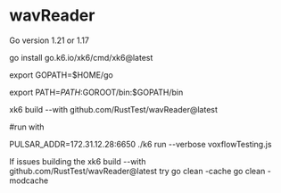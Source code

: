 # wavReader
Go version 1.21 or 1.17

go install go.k6.io/xk6/cmd/xk6@latest

export GOPATH=$HOME/go 

export PATH=$PATH:$GOROOT/bin:$GOPATH/bin

xk6 build --with github.com/RustTest/wavReader@latest

#run with 


PULSAR_ADDR=172.31.12.28:6650 ./k6 run --verbose voxflowTesting.js

If issues building the xk6 build --with github.com/RustTest/wavReader@latest 
try 
go clean -cache
go clean -modcache

